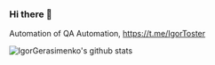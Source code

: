 ### Hi there 👋

Automation of QA Automation, https://t.me/IgorToster


<!--
**IgorGerasimenko/IgorGerasimenko** is a ✨ _special_ ✨ repository because its `README.md` (this file) appears on your GitHub profile.

Here are some ideas to get you started:

- 🔭 I’m currently working on ...
- 🌱 I’m currently learning ...
- 👯 I’m looking to collaborate on ...
- 🤔 I’m looking for help with ...
- 💬 Ask me about ...
- 📫 How to reach me: ...
- 😄 Pronouns: ...
- ⚡ Fun fact: ...
-->
![IgorGerasimenko's github stats](https://github-readme-stats.vercel.app/api?username=IgorGerasimenko&show_icons=true&theme=radical)

